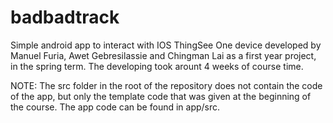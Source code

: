 # badbadtrack

Simple android app to interact with IOS ThingSee One device developed by Manuel Furia, Awet Gebresilassie and Chingman Lai as a first year project, in the spring term. The developing took arount 4 weeks of course time.

NOTE: The src folder in the root of the repository does not contain the code of the app, but only the template code that was given at the beginning of the course. The app code can be found in app/src.
